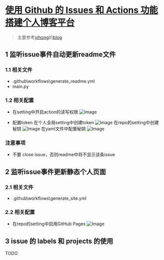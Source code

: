 # [使用 Github 的 Issues 和 Actions 功能搭建个人博客平台](https://github.com/xushulin/blog-S.L.Xu/issues/2)

> 主要参考[yihong](https://github.com/yihong0618)的[blog](https://github.com/yihong0618/gitblog/issues/177)

## 1 监听issue事件自动更新readme文件

### 1.1 相关文件

-  .github\workflows\generate_readme.yml
-  main.py

### 1.2 相关配置

- 在setting中开启action的读写权限
![Image](https://github.com/xushulin/blog-S.L.Xu/assets/31055821/e109c520-e379-402d-b4ec-7b3009265f05)

- 配置token
在个人全局setting中创建token
![Image](https://github.com/xushulin/blog-S.L.Xu/assets/31055821/80292b7d-5d2e-492f-8013-9071dea537b9)
在repo的setting中创建秘钥
![Image](https://github.com/xushulin/blog-S.L.Xu/assets/31055821/ee5593f6-3184-4a10-9b6b-41ef0f7db266)
在yaml文件中配置秘钥
![Image](https://github.com/xushulin/blog-S.L.Xu/assets/31055821/e788aeb9-918e-4e36-9127-8cb3d0be6bb4)

### 注意事项
- 不要 close issue，否则readme中将不显示该条issue

## 2 监听issue事件更新静态个人页面

### 2.1 相关文件
- .github\workflows\generate_site.yml

### 2.2 相关配置
- 在repo的setting中启用GitHub Pages
![Image](https://github.com/xushulin/blog-S.L.Xu/assets/31055821/c8a07150-3bda-4fc7-ae84-77ba75c44e7e)

## 3 issue 的 labels 和 projects 的使用

TODO